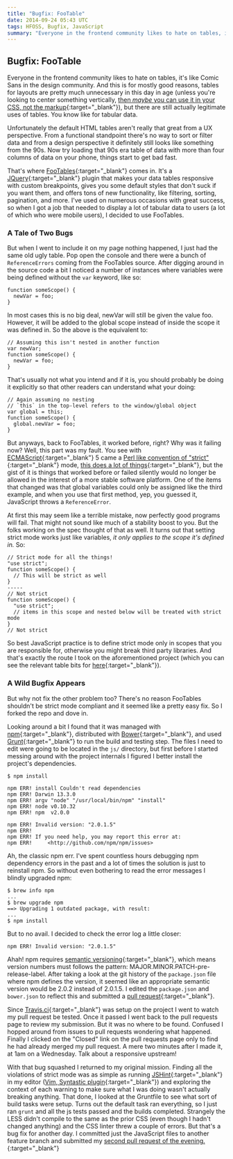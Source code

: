```yaml
---
title: "Bugfix: FooTable"
date: 2014-09-24 05:43 UTC
tags: HFOSS, Bugfix, JavaScript
summary: "Everyone in the frontend community likes to hate on tables, it's like Comic Sans in the design community. And this is for mostly good reasons, tables for layouts are pretty much unnecessary in this day in age, but there are still actually legitimate uses of tables. You know like for tabular data."
---
```


## Bugfix: FooTable

Everyone in the frontend community likes to hate on tables, it's like Comic Sans in the design community. And this is for mostly good reasons, tables for layouts are pretty much unnecessary in this day in age (unless you're looking to center something vertically, [then *maybe* you can use it in your CSS, not the markup](http://css-tricks.com/centering-in-the-unknown/){:target="_blank"}), but there are still actually legitimate uses of tables. You know like for tabular data.

Unfortunately the default HTML tables aren't really that great from a UX perspective. From a functional standpoint there's no way to sort or filter data and from a design perspective it definitely still looks like something from the 90s. Now try loading that 90s era table of data with more than four columns of data on your phone, things start to get bad fast.

That's where [FooTables](https://github.com/bradvin/FooTable){:target="_blank"} comes in. It's a [JQuery](https://github.com/jquery/jquery){:target="_blank"} plugin that makes your data tables responsive with custom breakpoints, gives you some default styles that don't suck if you want them, and offers tons of new functionality, like filtering, sorting, pagination, and more. I've used on numerous occasions with great success, so when I got a job that needed to display a lot of tabular data to users (a lot of which who were mobile users), I decided to use FooTables.

### A Tale of Two Bugs

But when I went to include it on my page nothing happened, I just had the same old ugly table. Pop open the console and there were a bunch of `ReferenceErrors` coming from the FooTables source. After digging around in the source code a bit I noticed a number of instances where variables were being defined without the `var` keyword, like so:

~~~
function someScope() {
  newVar = foo;
}
~~~

In most cases this is no big deal, newVar will still be given the value foo. However, it will be added to the global scope instead of inside the scope it was defined in. So the above is the equivalent to:

~~~
// Assuming this isn't nested in another function
var newVar;
function someScope() {
  newVar = foo;
}
~~~

That's usually not what you intend and if it is, you should probably be doing it explicitly so that other readers can understand what your doing:

~~~
// Again assuming no nesting
// `this` in the top-level refers to the window/global object
var global = this;
function someScope() {
  global.newVar = foo;
}
~~~

But anyways, back to FooTables, it worked before, right? Why was it failing now? Well, this part was my fault. You see with [ECMAScript](http://kangax.github.io/compat-table/es5/){:target="_blank"} 5 came a [Perl like convention of "strict"](http://perldoc.perl.org/strict.html){:target="_blank"} mode, [this does a lot of things](https://developer.mozilla.org/en-US/docs/Web/JavaScript/Reference/Strict_mode){:target="_blank"}, but the gist of it is things that worked before or failed silently would no longer be allowed in the interest of a more stable software platform. One of the items that changed was that global variables could only be assigned like the third example, and when you use that first method, yep, you guessed it, JavaScript throws a `ReferenceError`.

At first this may seem like a terrible mistake, now perfectly good programs will fail. That might not sound like much of a stability boost to you. But the folks working on the spec thought of that as well. It turns out that setting strict mode works just like variables, *it only applies to the scope it's defined in.* So:

~~~
// Strict mode for all the things!
"use strict";
function someScope() {
  // This will be strict as well
}
-----
// Not strict
function someScope() {
  "use strict";
  // items in this scope and nested below will be treated with strict mode
}
// Not strict
~~~

So best JavaScript practice is to define strict mode only in scopes that you are responsible for, otherwise you might break third party libraries. And that's exactly the route I took on the aforementioned project (which you can see the relevant table bits for [here](http://www.demandingjustice.org/states/new-york/){:target="_blank"}).

### A Wild Bugfix Appears

But why not fix the other problem too? There's no reason FooTables shouldn't be strict mode compliant and it seemed like a pretty easy fix. So I forked the repo and dove in.

Looking around a bit I found that it was managed with [npm](https://www.npmjs.org/doc/){:target="_blank"}, distributed with [Bower](http://bower.io/){:target="_blank"}, and used [Grunt](http://gruntjs.com/){:target="_blank"} to run the build and testing step. The files I need to edit were going to be located in the `js/` directory, but first before I started messing around with the project internals I figured I better install the project's dependencies.

~~~
$ npm install

npm ERR! install Couldn't read dependencies
npm ERR! Darwin 13.3.0
npm ERR! argv "node" "/usr/local/bin/npm" "install"
npm ERR! node v0.10.32
npm ERR! npm  v2.0.0

npm ERR! Invalid version: "2.0.1.5"
npm ERR!
npm ERR! If you need help, you may report this error at:
npm ERR!     <http://github.com/npm/npm/issues>
~~~

Ah, the classic npm err. I've spent countless hours debugging npm dependency errors in the past and a lot of times the solution is just to reinstall npm. So without even bothering to read the error messages I blindly upgraded npm:

~~~
$ brew info npm
...
$ brew upgrade npm
==> Upgrading 1 outdated package, with result:
...
$ npm install
~~~

But to no avail. I decided to check the error log a little closer:

~~~
npm ERR! Invalid version: "2.0.1.5"
~~~

Ahah! npm requires [semantic versioning](http://semver.org/){:target="_blank"}, which means version numbers must follows the pattern: MAJOR.MINOR.PATCH-pre-release-label. After taking a look at the git history of the `package.json` file where npm defines the version, it seemed like an appropriate semantic version would be 2.0.2 instead of 2.0.1.5. I edited the `package.json` and `bower.json` to reflect this and submitted a [pull request](https://github.com/bradvin/FooTable/pull/276){:target="_blank"}.

Since [Travis.ci](https://travis-ci.org/){:target="_blank"} was setup on the project I went to watch my pull request be tested. Once it passed I went back to the pull requests page to review my submission. But it was no where to be found. Confused I hopped around from issues to pull requests wondering what happened. Finally I clicked on the "Closed" link on the pull requests page only to find he had already merged my pull request. A mere two minutes after I made it, at 1am on a Wednesday. Talk about a responsive upstream!

With that bug squashed I returned to my original mission. Finding all the violations of strict mode was as simple as running [JSHint](https://github.com/jshint/jshint/){:target="_blank"} in my editor ([Vim, Syntastic plugin](https://github.com/scrooloose/syntastic){:target="_blank"}) and exploring the context of each warning to make sure what I was doing wasn't actually breaking anything. That done, I looked at the Gruntfile to see what sort of build tasks were setup. Turns out the default task ran everything, so I just ran `grunt` and all the js tests passed and the builds completed. Strangely the LESS didn't compile to the same as the prior CSS (even though I hadn't changed anything) and the CSS linter threw a couple of errors. But that's a bug fix for another day. I committed just the JavaScript files to another feature branch and submitted my [second pull request of the evening.](https://github.com/bradvin/FooTable/pull/277){:target="_blank"}
